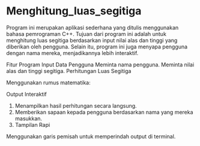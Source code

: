 # Menghitung_luas_segitiga
Program ini merupakan aplikasi sederhana yang ditulis menggunakan bahasa pemrograman C++. Tujuan dari program ini adalah untuk menghitung luas segitiga berdasarkan input nilai alas dan tinggi yang diberikan oleh pengguna. Selain itu, program ini juga menyapa pengguna dengan nama mereka, menjadikannya lebih interaktif.



Fitur Program
Input Data Pengguna
Meminta nama pengguna.
Meminta nilai alas dan tinggi segitiga.
Perhitungan Luas Segitiga

Menggunakan rumus matematika:

 
Output Interaktif

1. Menampilkan hasil perhitungan secara langsung.
2. Memberikan sapaan kepada pengguna berdasarkan nama yang mereka masukkan.
3. Tampilan Rapi

Menggunakan garis pemisah untuk memperindah output di terminal.

